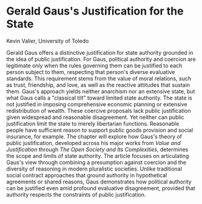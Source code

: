 # Gerald Gaus's Justification for the State

Kevin Valier, University of Toledo

Gerald Gaus offers a distinctive justification for state authority grounded in the idea of public justification. For
Gaus, political authority and coercion are legitimate only when the rules governing them can be justified to each person
subject to them, respecting that person's diverse evaluative standards. This requirement stems from the value of moral
relations, such as trust, friendship, and love, as well as the reactive attitudes that sustain them. Gaus's approach
yields neither anarchism nor an extensive state, but what Gaus calls a "classical tilt" toward limited state authority.
The state is not justified in imposing comprehensive economic planning or extensive redistribution of wealth. These
coercive proposals lack public justification given widespread and reasonable disagreement. Yet neither can public
justification limit the state to merely libertarian functions. Reasonable people have sufficient reason to support
public goods provision and social insurance, for example. The chapter will explore how Gaus's theory of public
justification, developed across his major works from *Value and Justification* through *The Open Society and Its
Complexities*, determines the scope and limits of state authority. The article focuses on articulating Gaus's view
through combining a presumption against coercion and the diversity of reasoning in modern pluralistic societies. Unlike
traditional social contract approaches that ground authority in hypothetical agreements or shared reasons, Gaus
demonstrates how political authority can be justified even amid profound evaluative disagreement, provided that
authority respects the constraints of public justification.
